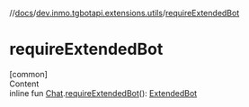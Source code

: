 //[docs](../../index.md)/[dev.inmo.tgbotapi.extensions.utils](index.md)/[requireExtendedBot](require-extended-bot.md)



# requireExtendedBot  
[common]  
Content  
inline fun [Chat](../dev.inmo.tgbotapi.types.chat.abstracts/-chat/index.md).[requireExtendedBot](require-extended-bot.md)(): [ExtendedBot](../dev.inmo.tgbotapi.types/-extended-bot/index.md)  



